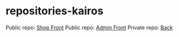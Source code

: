 # repositories-kairos

Public repo: [Shop Front](https://github.com/BMandure/kairos-watches_front)
Public repo: [Admin Front](https://github.com/kasenawe/e_commerce_admin)
Private repo: [Back](https://github.com/joaquingonjua/e_commerce_back)
